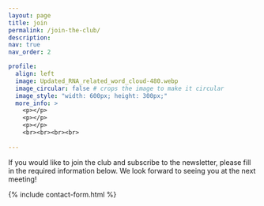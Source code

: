 ```yaml
---
layout: page
title: join
permalink: /join-the-club/
description: 
nav: true
nav_order: 2

profile:
  align: left
  image: Updated_RNA_related_word_cloud-480.webp
  image_circular: false # crops the image to make it circular
  image_style: "width: 600px; height: 300px;"
  more_info: >
    <p></p>
    <p></p>
    <p></p>
    <br><br><br><br>
    
---
```



If you would like to join the club and subscribe to the newsletter, please fill in the required information below. We look forward to seeing you at the next meeting!

{% include contact-form.html %}




